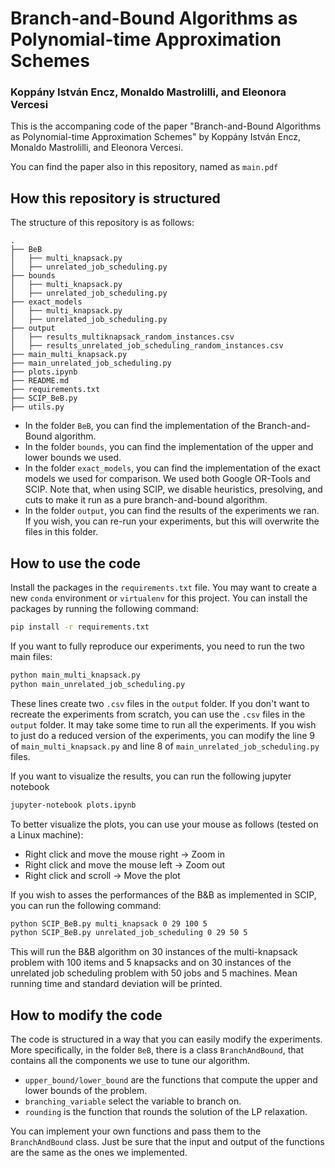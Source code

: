 # Branch-and-Bound Algorithms as Polynomial-time Approximation Schemes

### Koppány István Encz, Monaldo Mastrolilli, and Eleonora Vercesi

This is the accompaning code of the paper "Branch-and-Bound Algorithms as Polynomial-time Approximation Schemes" by Koppány István Encz, Monaldo Mastrolilli, and Eleonora Vercesi.

You can find the paper also in this repository, named as `main.pdf`

## How this repository is structured
The structure of this repository is as follows:

```text
.
├── BeB
│   ├── multi_knapsack.py
│   ├── unrelated_job_scheduling.py
├── bounds
│   ├── multi_knapsack.py
│   ├── unrelated_job_scheduling.py
├── exact_models
│   ├── multi_knapsack.py
│   ├── unrelated_job_scheduling.py
├── output
│   ├── results_multiknapsack_random_instances.csv
│   ├── results_unrelated_job_scheduling_random_instances.csv
├── main_multi_knapsack.py
├── main_unrelated_job_scheduling.py
├── plots.ipynb
├── README.md
├── requirements.txt
├── SCIP_BeB.py
├── utils.py
```

-  In the folder `BeB`, you can find the implementation of the Branch-and-Bound algorithm.
- In the folder `bounds`, you can find the implementation of the upper and lower bounds we used.
- In the folder `exact_models`, you can find the implementation of the exact models we used for comparison. We used both Google OR-Tools and SCIP. Note that, when using SCIP, we disable heuristics, presolving, and cuts to make it run as a pure branch-and-bound algorithm.
- In the folder `output`, you can find the results of the experiments we ran. If you wish, you can re-run your experiments, but this will overwrite the files in this folder.

## How to use the code
Install the packages in the `requirements.txt` file. You may want to create a new `conda` environment or `virtualenv` for this project. You can install the packages by running the following command:
```bash
pip install -r requirements.txt
```

If you want to fully reproduce our experiments, you need to run the two main files:

```bash
python main_multi_knapsack.py
python main_unrelated_job_scheduling.py
```
These lines create two `.csv` files in the `output` folder. If you don't want to recreate the experiments from scratch, you can use the `.csv` files in the `output` folder.
It may take some time to run all the experiments. If you wish to just do a reduced version of the experiments, you can modify the line 9 of `main_multi_knapsack.py` and line 8 of `main_unrelated_job_scheduling.py` files.

If you want to visualize the results, you can run the following jupyter notebook
```bash
jupyter-notebook plots.ipynb
```
To better visualize the plots, you can use your mouse as follows (tested on a Linux machine):
- Right click and move the mouse right → Zoom in
- Right click and move the mouse left → Zoom out
- Right click and scroll → Move the plot

If you wish to asses the performances of the B&B as implemented in SCIP, you can run the following command:
```bash
python SCIP_BeB.py multi_knapsack 0 29 100 5
python SCIP_BeB.py unrelated_job_scheduling 0 29 50 5
```
This will run the B&B algorithm on 30 instances of the multi-knapsack problem with 100 items and 5 knapsacks and on 30 instances of the unrelated job scheduling problem with 50 jobs and 5 machines. Mean running time and standard deviation will be printed.

## How to modify the code
The code is structured in a way that you can easily modify the experiments. 
More specifically, in the folder `BeB`, there is a class `BranchAndBound`, that contains all the components we use to tune our algorithm. 

- `upper_bound/lower_bound` are the functions that compute the upper and lower bounds of the problem.
- `branching_variable` select the variable to branch on.
- `rounding` is the function that rounds the solution of the LP relaxation.

You can implement your own functions and pass them to the `BranchAndBound` class. Just be sure that the input and output of the functions are the same as the ones we implemented.
